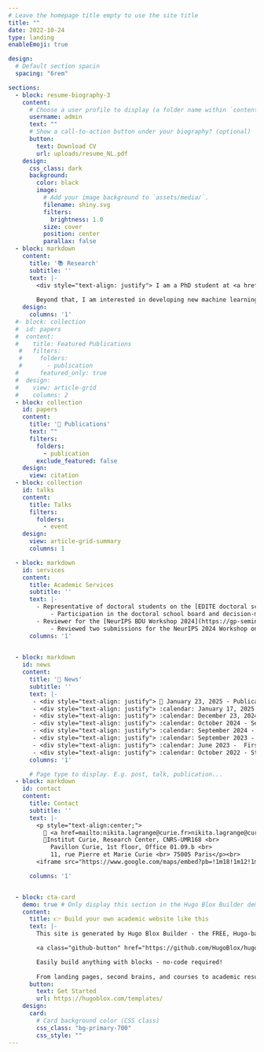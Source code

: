 ```yaml
---
# Leave the homepage title empty to use the site title
title: ""
date: 2022-10-24
type: landing
enableEmoji: true

design:
  # Default section spacin
  spacing: "6rem"

sections:
  - block: resume-biography-3
    content:
      # Choose a user profile to display (a folder name within `content/authors/`)
      username: admin
      text: ""
      # Show a call-to-action button under your biography? (optional)
      button:
        text: Download CV
        url: uploads/resume_NL.pdf
    design:
      css_class: dark
      background:
        color: black
        image:
          # Add your image background to `assets/media/`.
          filename: shiny.svg 
          filters:
            brightness: 1.0
          size: cover
          position: center
          parallax: false
  - block: markdown
    content:
      title: '📚 Research'
      subtitle: ''
      text: |-
        <div style="text-align: justify"> I am a PhD student at <a href="https://institut-curie.org/institut-curie-research-center">Institut Curie</a> in Paris. My thesis focuses on causal discovery. More specifically, I am working on extending the <a href="https://journals.plos.org/ploscompbiol/article?id=10.1371/journal.pcbi.1005662">MIIC</a> algorithm, developed within <a href="http://kinefold.curie.fr/isambertlab/">the Isambert Lab</a> to a search-and-score mode. The goal is to improve the performance of causal discovery algorithms with the aim of applying this method to biomedical data, which are known to be complex and non-linear.
        
        Beyond that, I am interested in developing new machine learning algorithms that are more grounded in human reasoning and are interpretable. </div>
    design:
      columns: '1'
  #- block: collection
  #  id: papers
  #  content:
  #    title: Featured Publications
   #   filters:
   #     folders:
   #       - publication
  #      featured_only: true
  #  design:
  #    view: article-grid
  #    columns: 2
  - block: collection
    id: papers
    content:
      title: '📝 Publications'
      text: ""
      filters:
        folders:
          - publication
        exclude_featured: false
    design:
      view: citation
  - block: collection
    id: talks
    content:
      title: Talks
      filters:
        folders:
          - event
    design:
      view: article-grid-summary
      columns: 1

  - block: markdown
    id: services
    content:
      title: Academic Services
      subtitle: ''
      text: |-
        - Representative of doctoral students on the [EDITE doctoral school board](https://www.edite-de-paris.fr/conseil-de-ledite/)
            - Participation in the doctoral school board and decision-making processes
        - Reviewer for the [NeurIPS BDU Workshop 2024](https://gp-seminar-series.github.io/neurips-2024/)
            - Reviewed two submissions for the NeurIPS 2024 Workshop on Bayesian Decision-making and Uncertainty
      columns: '1'

  
  - block: markdown
    id: news
    content:
      title: '📰 News'
      subtitle: ''
      text: |-
       - <div style="text-align: justify"> 📅 January 23, 2025 - Publication of a paper on synthetic health data generation with Institut Roche in <a href="https://www.nature.com/articles/s41746-025-01431-6"><em>npj Digital Medicine</em></a> :tada: ! </div>
       - <div style="text-align: justify"> :calendar: January 17, 2025 - Publication of a paper on the CausalXtract tool, which extracts features from time series to reconstruct temporal causal networks in  <a href="https://elifesciences.org/articles/95485">eLife</a> :tada: ! </div>
       - <div style="text-align: justify"> :calendar: December 23, 2024 - Publication of the preprint on the extension of the MIIC algorithm to a search-and-score approach applied to categorical data in  <a href="https://arxiv.org/abs/2412.17508">arXiv</a> :tada: ! </div>
       - <div style="text-align: justify"> :calendar: October 2024 - Second stay in  <a href="https://profiles.imperial.ac.uk/b.bravi21">Dr. Barbara Bravi's</a> team at Imperial College London :gb: </div>
       - <div style="text-align: justify"> :calendar: September 2024 - Participation in the retreat of young researchers from Institut Curie, Centre des Cordeliers, and Institute of Biotechnology of the Czech Academy of Sciences in Prague :czech_republic: </div>
       - <div style="text-align: justify"> :calendar: September 2023 - Presentation of my thesis project and preliminary results at the workshop of the  <a href="https://centreborelli.ens-paris-saclay.fr/en/artificial-intelligence-data-science-and-cybersecurity">AI-DSCY team</a> at Centre Borelli in Paris :fr: </div>
       - <div style="text-align: justify"> :calendar: June 2023 -  First stay in  <a href="https://profiles.imperial.ac.uk/b.bravi21">Dr. Barbara Bravi's</a> team at Imperial College London :gb: </div>
       - <div style="text-align: justify"> :calendar: October 2022 - Start of my PhD at Institut Curie under the supervision of  <a href="http://kinefold.curie.fr/isambertlab">Dr. Hervé Isambert</a> and co-supervised by  <a href="https://profiles.imperial.ac.uk/b.bravi21">Dr. Barbara Bravi</a> :tada: ! </div>
      columns: '1'

      # Page type to display. E.g. post, talk, publication...
  - block: markdown
    id: contact
    content:
      title: Contact
      subtitle: ''
      text: |-
        <p style="text-align:center;">
          📧 <a href=mailto:nikita.lagrange@curie.fr>nikita.lagrange@curie.fr</a> or <a href=mailto:nikita.lagrange@tutanota.com>nikita.lagrange@tutanota.com</a><br><br>
          📍Institut Curie, Research Center, CNRS-UMR168 <br>
            Pavillon Curie, 1st floor, Office 01.09.b <br>
            11, rue Pierre et Marie Curie <br> 75005 Paris</p><br>
        <iframe src="https://www.google.com/maps/embed?pb=!1m18!1m12!1m3!1d1312.8575416863475!2d2.3431009000000063!3d48.844573100000005!2m3!1f0!2f0!3f0!3m2!1i1024!2i768!4f13.1!3m3!1m2!1s0x47e671c29be381a9%3A0xcebd6da848fd403c!2s11%20Rue%20Pierre%20et%20Marie%20Curie%2C%2075005%20Paris!5e0!3m2!1sfr!2sfr!4v1739726502431!5m2!1sfr!2sfr" width="600" height="450" style="border:0;" allowfullscreen="" loading="lazy" referrerpolicy="no-referrer-when-downgrade"></iframe> 

      columns: '1'


  - block: cta-card
    demo: true # Only display this section in the Hugo Blox Builder demo site
    content:
      title: 👉 Build your own academic website like this
      text: |-
        This site is generated by Hugo Blox Builder - the FREE, Hugo-based open source website builder trusted by 250,000+ academics like you.

        <a class="github-button" href="https://github.com/HugoBlox/hugo-blox-builder" data-color-scheme="no-preference: light; light: light; dark: dark;" data-icon="octicon-star" data-size="large" data-show-count="true" aria-label="Star HugoBlox/hugo-blox-builder on GitHub">Star</a>

        Easily build anything with blocks - no-code required!
        
        From landing pages, second brains, and courses to academic resumés, conferences, and tech blogs.
      button:
        text: Get Started
        url: https://hugoblox.com/templates/
    design:
      card:
        # Card background color (CSS class)
        css_class: "bg-primary-700"
        css_style: ""
---
```

